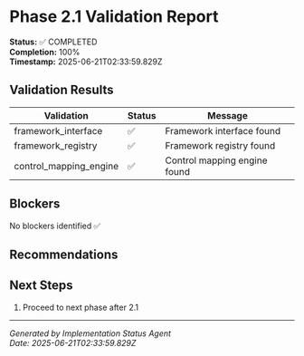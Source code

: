 # Phase 2.1 Validation Report

**Status:** ✅ COMPLETED  
**Completion:** 100%  
**Timestamp:** 2025-06-21T02:33:59.829Z

## Validation Results

| Validation | Status | Message |
|------------|--------|---------|
| framework_interface | ✅ | Framework interface found |
| framework_registry | ✅ | Framework registry found |
| control_mapping_engine | ✅ | Control mapping engine found |

## Blockers

No blockers identified ✅

## Recommendations



## Next Steps

1. Proceed to next phase after 2.1

---

*Generated by Implementation Status Agent*  
*Date: 2025-06-21T02:33:59.829Z*